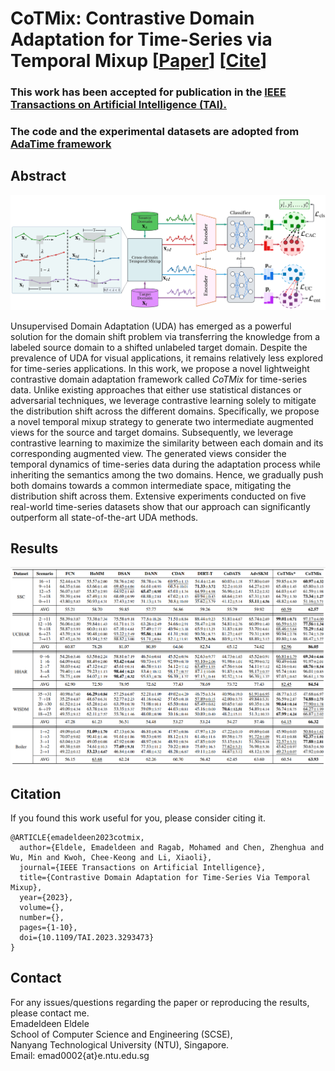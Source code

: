 # CoTMix:  Contrastive Domain Adaptation for Time-Series via Temporal Mixup [[Paper](https://arxiv.org/abs/2212.01555)] [[Cite](#citation)]

### This work has been accepted for publication in the [IEEE Transactions on Artificial Intelligence (TAI).](https://ieeexplore.ieee.org/document/10177231)

### The code and the experimental datasets are adopted from [AdaTime framework](https://github.com/emadeldeen24/AdaTime)

## Abstract
<p align="center">
<img src="misc/CoTMix.PNG" width="800" class="center">
</p>

Unsupervised Domain Adaptation (UDA) has emerged as a powerful solution for the domain shift problem via transferring the knowledge from a labeled source domain to a shifted unlabeled target domain. Despite the prevalence of UDA for visual applications, it remains relatively less explored for time-series applications. In this work, we propose a novel lightweight contrastive domain adaptation framework called *CoTMix* for time-series data. Unlike existing approaches that either use statistical distances or adversarial techniques, we leverage contrastive learning solely to mitigate the distribution shift across the different domains. Specifically, we propose a novel temporal mixup strategy to generate two intermediate augmented views for the source and target domains. Subsequently, we leverage contrastive learning to maximize the similarity between each domain and its corresponding augmented view. The generated views consider the temporal dynamics of time-series data during the adaptation process while inheriting the semantics among the two domains. Hence, we gradually push both domains towards a common intermediate space, mitigating the distribution shift across them. Extensive experiments conducted on five real-world time-series datasets show that our approach can significantly outperform all state-of-the-art UDA methods. 

## Results
<p align="center">
<img src="misc/CoTMix_Results.PNG" width="900" class="center">
</p>

## Citation
If you found this work useful for you, please consider citing it.
```
@ARTICLE{emadeldeen2023cotmix,
  author={Eldele, Emadeldeen and Ragab, Mohamed and Chen, Zhenghua and Wu, Min and Kwoh, Chee-Keong and Li, Xiaoli},
  journal={IEEE Transactions on Artificial Intelligence}, 
  title={Contrastive Domain Adaptation for Time-Series Via Temporal Mixup}, 
  year={2023},
  volume={},
  number={},
  pages={1-10},
  doi={10.1109/TAI.2023.3293473}
}
```

## Contact
For any issues/questions regarding the paper or reproducing the results, please contact me.   
Emadeldeen Eldele   
School of Computer Science and Engineering (SCSE),   
Nanyang Technological University (NTU), Singapore.   
Email: emad0002{at}e.ntu.edu.sg 
